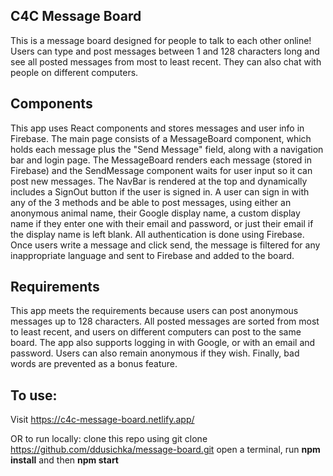 ## C4C Message Board

This is a message board designed for people to talk to each other online! Users can type and post messages between 1 and 128 characters long and see all posted messages from most to least recent. They can also chat with people on different computers.

## Components

This app uses React components and stores messages and user info in Firebase. The main page consists of a MessageBoard component, which holds each message plus the "Send Message" field, along with a navigation bar and login page. The MessageBoard renders each message (stored in Firebase) and the SendMessage component waits for user input so it can post new messages. The NavBar is rendered at the top and dynamically includes a SignOut button if the user is signed in. A user can sign in with any of the 3 methods and be able to post messages, using either an anonymous animal name, their Google display name, a custom display name if they enter one with their email and password, or just their email if the display name is left blank. All authentication is done using Firebase. Once users write a message and click send, the message is filtered for any inappropriate language and sent to Firebase and added to the board.

## Requirements

This app meets the requirements because users can post anonymous messages up to 128 characters. All posted messages are sorted from most to least recent, and users on different computers can post to the same board. The app also supports logging in with Google, or with an email and password. Users can also remain anonymous if they wish. Finally, bad words are prevented as a bonus feature.

## To use:
Visit https://c4c-message-board.netlify.app/

OR to run locally: 
clone this repo using git clone https://github.com/ddusichka/message-board.git
open a terminal, run **npm install** and then **npm start**
